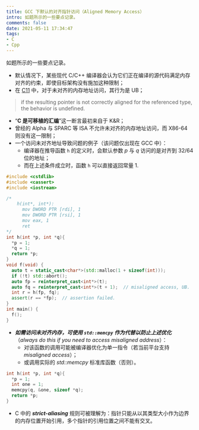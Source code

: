 ```yaml
---
title: GCC 下默认的对齐指针访问（Aligned Memory Access）
intro: 如题所示的一些要点记录。
comments: false
date: 2021-05-11 17:34:47
tags:
- C
- Cpp
---
```


如题所示的一些要点记录。

* 默认情况下，某些现代 C/C++ 编译器会认为它们正在编译的源代码满足内存对齐的约束，即使目标架构没有施加这种限制；
* 在 [C11](https://port70.net/~nsz/c/c11/n1570.html#6.3.2.3p7) 中，对于未对齐的内存地址访问，其行为是 UB；

> if the resulting pointer is not correctly aligned for the referenced type, the behavior is undefined.

* “**C 是可移植的汇编**”这一断言最初来自于 K&R；
* 曾经的 Alpha 与 SPARC 等 ISA 不允许未对齐的内存地址访问，而 X86-64 则没有这一限制；
* 一个访问未对齐地址导致问题的例子（该问题仅出现在 GCC 中）：
  * 编译器在推导函数 `h` 的定义时，会默认参数 *p* 与 *q* 访问的是对齐到 32/64 位的地址；
  * 而在上述条件成立时，函数 `h` 可以直接返回常量 1.

```cpp
#include <cstdlib>
#include <cassert>
#include <iostream>

/*
    h(int*, int*):
      mov DWORD PTR [rdi], 1
      mov DWORD PTR [rsi], 1
      mov eax, 1
      ret
*/
int h(int *p, int *q){
  *p = 1;
  *q = 1;
  return *p;
}
void f(void) {
  auto t = static_cast<char*>(std::malloc(1 + sizeof(int)));
  if (!t) std::abort();
  auto fp = reinterpret_cast<int*>(t);
  auto fq = reinterpret_cast<int*>(t + 1);  // misaligned access, UB.
  int r = h(fp, fq);
  assert(r == *fp);  // assertion failed.
}
int main() {
  f();
}
```
* ***如需访问未对齐内存，可使用 `std::memcpy` 作为代替以防止上述优化***（*always do this if you need to access misaligned address*）：
  * 对该函数的调用可能被编译器优化为单一指令（若当前平台支持 *misaligned access*）；
  * 或调用实际的 *std::memcpy* 标准库函数（否则）。

```cpp
int h(int *p, int *q){
  *p = 1;
  int one = 1;
  memcpy(q, &one, sizeof *q);
  return *p;
}
```

* C 中的 ***strict-aliasing*** 规则可被理解为：指针只能从以其类型大小作为边界的内存位置开始引用，多个指针的引用位置之间不能有交叉。
